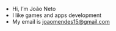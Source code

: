 - Hi, I’m João Neto
- I like games and apps development
- My email is joaomendes15@gmail.com


<!---
MendesGH/MendesGH is a ✨ special ✨ repository because its `README.md` (this file) appears on your GitHub profile.
You can click the Preview link to take a look at your changes.
--->
